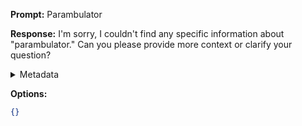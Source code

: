 **Prompt:**
Parambulator

**Response:**
I'm sorry, I couldn't find any specific information about "parambulator." Can you please provide more context or clarify your question?

<details><summary>Metadata</summary>

- Duration: 2737 ms
- Datetime: 2023-09-02T17:22:23.713444
- Model: gpt-3.5-turbo-0613

</details>

**Options:**
```json
{}
```

